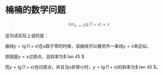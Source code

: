 # 楠楠的数学问题

> $$
> \lim_{x\rightarrow0}\lg(1+x)\approx x
> $$

这句话实际上说的是：

曲线$y=\lg(1+x)$在$x$趋于零的时候，该曲线可以被另外一条线$y=x$来近似。

原因是$y=x$过原点，且斜率为$    tan 45   $

而$y=\lg(1+x)$也过原点，并且当$x$非常小时，$y=\lg(1+x)$的斜率为$    tan 45   $。


